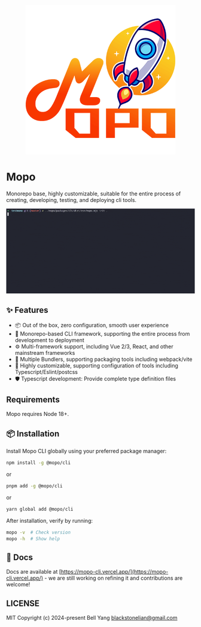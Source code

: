 <div align="center">
  <img src="https://github.com/Bellyang/mopo/blob/main/docs/public/mopo.png" alt="mopo-logo" width="400" style="max-width: 100%;">
</div>

# Mopo

Monorepo base, highly customizable, suitable for the entire process of creating, developing, testing, and deploying cli tools.

![image](https://github.com/Bellyang/mopo/blob/master/docs/public/present.gif)

## ✨ Features

* 📦 Out of the box, zero configuration, smooth user experience
* 🔨 Monorepo-based CLI framework, supporting the entire process from development to deployment
* ⚙️ Multi-framework support, including Vue 2/3, React, and other mainstream frameworks
* 🔁 Multiple Bundlers, supporting packaging tools including webpack/vite
* 🎨 Highly customizable, supporting configuration of tools including Typescript/Eslint/postcss
* 🛡 Typescript development: Provide complete type definition files

## Requirements

Mopo requires Node 18+.

## 📦 Installation

Install Mopo CLI globally using your preferred package manager:

```bash [npm]
npm install -g @mopo/cli
```
or
```bash [pnpm]
pnpm add -g @mopo/cli
```
or
```bash [yarn]
yarn global add @mopo/cli
```
After installation, verify by running:

```bash
mopo -v  # Check version
mopo -h  # Show help
```

## 📄 Docs

Docs are available at [https://mopo-cli.vercel.app/](https://mopo-cli.vercel.app/) - we are still working on refining it and contributions are welcome!

## LICENSE

MIT Copyright (c) 2024-present Bell Yang blackstonelian@gmail.com